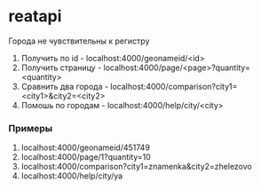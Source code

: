 # reatapi 

Города не чувствительны к регистру

1. Получить по id - localhost:4000/geonameid/\<id>
2. Получить страницу - localhost:4000/page/\<page>?quantity=\<quantity>
3. Сравнить два города - localhost:4000/comparison?city1=\<city1>&city2=\<city2>
4. Помошь по городам - localhost:4000/help/city/\<city>

### Примеры
1. localhost:4000/geonameid/451749
2. localhost:4000/page/1?quantity=10
3. localhost:4000/comparison?city1=znamenka&city2=zhelezovo
4. localhost:4000/help/city/ya


